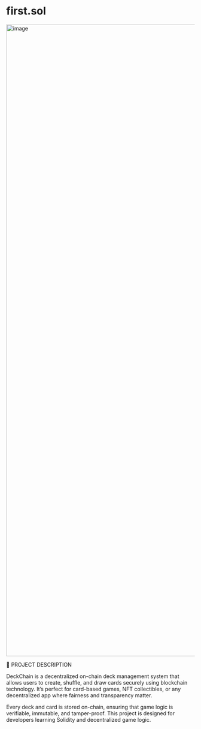 # first.sol
<img width="2868" height="1686" alt="image" src="https://github.com/user-attachments/assets/1f2e96f5-7b08-4e03-b473-932ae1b961df" />


📜 PROJECT DESCRIPTION

DeckChain is a decentralized on-chain deck management system that allows users to create, shuffle, and draw cards securely using blockchain technology.
It’s perfect for card-based games, NFT collectibles, or any decentralized app where fairness and transparency matter.

Every deck and card is stored on-chain, ensuring that game logic is verifiable, immutable, and tamper-proof.
This project is designed for developers learning Solidity and decentralized game logic.






